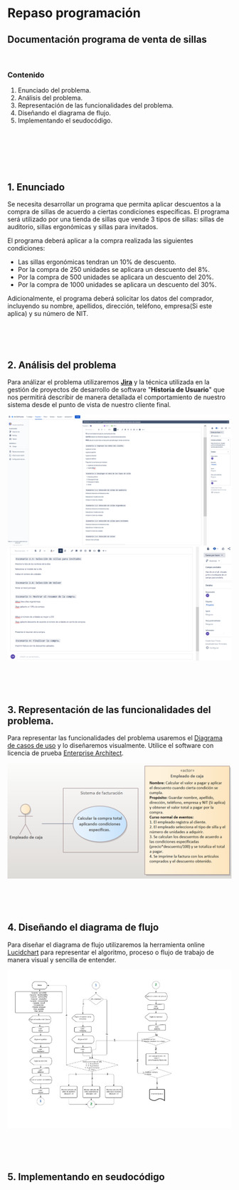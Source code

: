 # Repaso programación 

## Documentación programa de venta de sillas

<br>

### Contenido

1. Enunciado del problema.
2. Análisis del problema.
3. Representación de las funcionalidades del problema.
4. Diseñando el diagrama de flujo. 
5. Implementando el seudocódigo.

<br>
<br>
<br>
<br>
<br>

## 1. Enunciado

Se necesita desarrollar un programa que permita aplicar descuentos a la compra de sillas de acuerdo a ciertas condiciones específicas. El programa será utilizado por una tienda de sillas que vende 3 tipos de sillas: sillas de auditorio, sillas ergonómicas y sillas para invitados.

El programa deberá aplicar a la compra realizada las siguientes condiciones:

- Las sillas ergonómicas tendran un 10% de descuento.
- Por la compra de 250 unidades se aplicara un descuento del 8%.
- Por la compra de 500 unidades se aplicara un descuento del 20%.
- Por la compra de 1000 unidades se aplicara un descuento del 30%.

Adicionalmente, el programa deberá solicitar los datos del comprador, incluyendo su nombre, apellidos, dirección, teléfono, empresa(Si este aplica) y su número de NIT.

<br>
<br>
<br>

## 2. Análisis del problema

Para análizar el problema utilizaremos [**Jira**](https://www.atlassian.com/es/software/jira) y la técnica utilizada en la gestión de proyectos de desarrollo de software "**Historia de Usuario**" que nos permitirá describir de manera detallada el comportamiento de nuestro sistema desde el punto de vista de nuestro cliente final.

![Epic de historia de usuario del orden de nuestro programa en Jira](jira2.PNG)
![Segunda parte final](jira3.PNG)

<br>
<br>
<br>

## 3. Representación de las funcionalidades del problema.

Para representar las funcionalidades del problema usaremos el [Diagrama de casos de uso](https://diagramasuml.com/casos-de-uso/) y lo diseñaremos visualmente. Utilice el software con licencia de prueba [Enterprise Architect](https://sparxsystems.com/).

![img del caso de uso](CasoUso1.PNG)

<br>
<br>
<br>

## 4. Diseñando el diagrama de flujo

Para diseñar el diagrama de flujo utilizaremos la herramienta online [Lucidchart](https://lucid.co/) para representar el algoritmo, proceso o flujo de trabajo de manera visual y sencilla de entender.

![imagen de diagrama](Diagrma.jpg)

<br>
<br>
<br>

## 5. Implementando en seudocódigo







